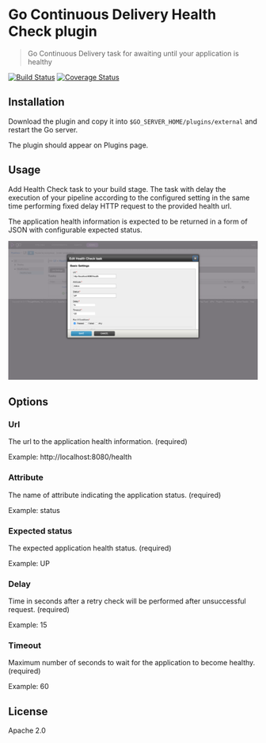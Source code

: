 # Go Continuous Delivery Health Check plugin

> Go Continuous Delivery task for awaiting until your application is healthy

[![Build Status](https://travis-ci.org/jmnarloch/gocd-health-check-plugin.svg)](https://travis-ci.org/jmnarloch/gocd-health-check-plugin)
[![Coverage Status](https://coveralls.io/repos/jmnarloch/gocd-health-check-plugin/badge.svg?branch=master&service=github)](https://coveralls.io/github/jmnarloch/gocd-health-check-plugin?branch=master)

## Installation

Download the plugin and copy it into `$GO_SERVER_HOME/plugins/external` and restart the Go server.

The plugin should appear on Plugins page.

## Usage

Add Health Check task to your build stage. The task with delay the execution of your pipeline according 
to the configured setting in the same time performing fixed delay HTTP request to the provided health url.

The application health information is expected to be returned in a form of JSON with configurable expected status.

![Health Check task](screen.png)

## Options

### Url

The url to the application health information. (required)

Example: http://localhost:8080/health

### Attribute

The name of attribute indicating the application status. (required)

Example: status

### Expected status

The expected application health status. (required)

Example: UP

### Delay

Time in seconds after a retry check will be performed after unsuccessful request. (required)

Example: 15

### Timeout

Maximum number of seconds to wait for the application to become healthy. (required)

Example: 60

## License

Apache 2.0